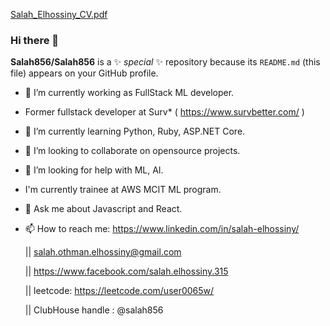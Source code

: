 
[Salah_Elhossiny_CV.pdf](https://github.com/Salah856/Salah856/files/6413597/Salah_Elhossiny_CV.pdf)

### Hi there 👋


**Salah856/Salah856** is a ✨  _special_  ✨ repository because its `README.md` (this file) appears on your GitHub profile.

- 🔭 I’m currently working as FullStack ML developer.

- Former fullstack developer at Surv* ( https://www.survbetter.com/ ) 
- 🌱 I’m currently learning Python, Ruby, ASP.NET Core. 
- 👯 I’m looking to collaborate on opensource projects. 
- 🤔 I’m looking for help with ML, AI. 
- I'm currently trainee at AWS MCIT ML program. 
- 💬 Ask me about Javascript and React. 

- 📫 How to reach me: 
   https://www.linkedin.com/in/salah-elhossiny/ 
   
   || salah.othman.elhossiny@gmail.com 
 
   || https://www.facebook.com/salah.elhossiny.315 
 
   || leetcode: https://leetcode.com/user0065w/
 
   || ClubHouse handle : @salah856
   
